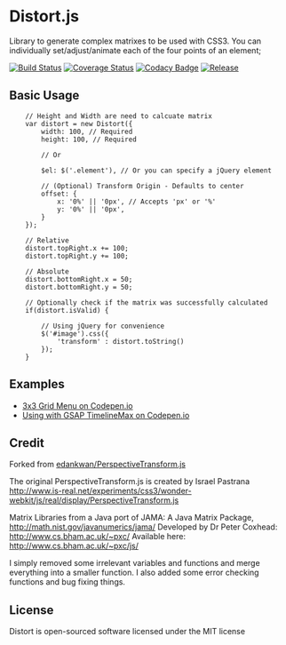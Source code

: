 # Distort.js

Library to generate complex matrixes to be used with CSS3. You can individually
set/adjust/animate each of the four points of an element;

[![Build Status](http://img.shields.io/travis/isuttell/distort.svg?style=flat)](https://travis-ci.org/isuttell/distort)
[![Coverage Status](https://img.shields.io/coveralls/isuttell/distort.svg?style=flat)](https://coveralls.io/r/isuttell/distort)
[![Codacy Badge](https://www.codacy.com/project/badge/acc9c0ea49c7433fb86216e3aaebce5c)](https://www.codacy.com/public/isuttell/distort)
[![Release](http://img.shields.io/github/release/isuttell/distort.svg?style=flat)](https://github.com/isuttell/distort/tarball/master)

## Basic Usage
````
    // Height and Width are need to calcuate matrix
    var distort = new Distort({
        width: 100, // Required
        height: 100, // Required

        // Or

        $el: $('.element'), // Or you can specify a jQuery element

        // (Optional) Transform Origin - Defaults to center
        offset: {
            x: '0%' || '0px', // Accepts 'px' or '%'
            y: '0%' || '0px',
        }
    });

    // Relative
    distort.topRight.x += 100;
    distort.topRight.y += 100;

    // Absolute
    distort.bottomRight.x = 50;
    distort.bottomRight.y = 50;

    // Optionally check if the matrix was successfully calculated
    if(distort.isValid) {

        // Using jQuery for convenience
        $('#image').css({
            'transform' : distort.toString()
        });
    }
````

## Examples

* [3x3 Grid Menu on Codepen.io](http://codepen.io/isuttell/full/Wbbwyd/)
* [Using with GSAP TimelineMax on Codepen.io](http://codepen.io/isuttell/full/yyyjmX/)

## Credit
Forked from [edankwan/PerspectiveTransform.js](https://github.com/edankwan/PerspectiveTransform.js)

The original PerspectiveTransform.js is created by  Israel Pastrana
http://www.is-real.net/experiments/css3/wonder-webkit/js/real/display/PerspectiveTransform.js

Matrix Libraries from a Java port of JAMA: A Java Matrix Package, http://math.nist.gov/javanumerics/jama/
Developed by Dr Peter Coxhead: http://www.cs.bham.ac.uk/~pxc/
Available here: http://www.cs.bham.ac.uk/~pxc/js/

I simply removed some irrelevant variables and functions and merge everything into a smaller function. I also added some error checking functions and bug fixing things.

## License
Distort is open-sourced software licensed under the MIT license
